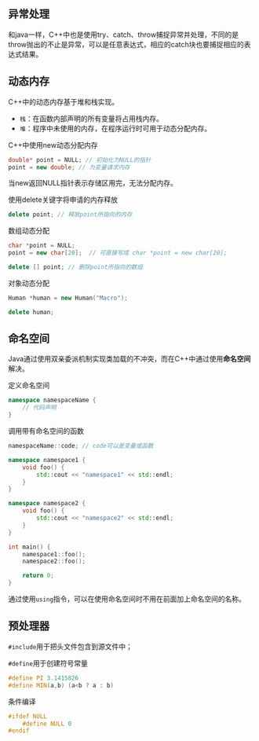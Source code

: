 ## 异常处理

和java一样，C++中也是使用try、catch、throw捕捉异常并处理，不同的是throw抛出的不止是异常，可以是任意表达式，相应的catch块也要捕捉相应的表达式结果。



## 动态内存

C++中的动态内存基于堆和栈实现。

- `栈`：在函数内部声明的所有变量将占用栈内存。
- `堆`：程序中未使用的内存，在程序运行时可用于动态分配内存。

C++中使用new动态分配内存

```cpp
double* point = NULL; // 初始化为NULL的指针
point = new double; // 为变量请求内存
```

当new返回NULL指针表示存储区用完，无法分配内存。

使用delete关键字将申请的内存释放

```cpp
delete point; // 释放point所指向的内存
```

数组动态分配

```cpp
char *point = NULL;
point = new char[20];  // 可直接写成 char *point = new char[20];

delete [] point; // 删除point所指向的数组
```

对象动态分配

```cpp
Human *human = new Human("Macro");

delete human;
```



## 命名空间

Java通过使用双亲委派机制实现类加载的不冲突，而在C++中通过使用**命名空间**解决。

定义命名空间

```cpp
namespace namespaceName {
    // 代码声明
}
```

调用带有命名空间的函数

```cpp
namespaceName::code; // code可以是变量或函数
```

```cpp
namespace namespace1 {
    void foo() {
        std::cout << "namespace1" << std::endl;
    }
}

namespace namespace2 {
    void foo() {
        std::cout << "namespace2" << std::endl;
    }
}

int main() {
    namespace1::foo();
    namespace2::foo();

    return 0;
}
```

通过使用`using`指令，可以在使用命名空间时不用在前面加上命名空间的名称。



## 预处理器

`#include`用于把头文件包含到源文件中；

`#define`用于创建符号常量

```cpp
#define PI 3.1415826
#define MIN(a,b) (a<b ? a : b)
```

条件编译

```cpp
#ifdef NULL
	#define NULL 0
#endif
```

